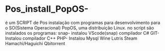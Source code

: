 # Pos_install_PopOS-
é um SCRIPT de Pos instalação com programas para desenvolvimento para o SO(Sistema Operacional) PopOS, uma distribuição Linux.
no script são instalados os programas:
snap- instalou
VScode(snap)
compilador C#
GIT- Instalou
compilador C++
PHP- Instalou
Mysql
Wine
Lutris
Steam
Hamachi/Haguichi
Qbitorrent
